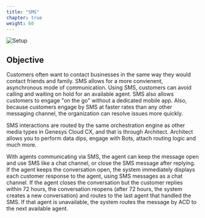 ```yaml
---
title: "SMS"
chapter: true
weight: 60
---
```


![Setup](/images/SMSsetup-768x300.jpg)

## Objective

Customers often want to contact businesses in the same way they would contact friends and family. SMS allows for a more convienent, asynchronous mode of communication. Using SMS, customers can avoid calling and waiting on hold for an available agent. SMS also allows customers to engage "on the go" without a dedicated mobile app. Also, because customers engage by SMS at faster rates than any other messaging channel, the organization can resolve issues more quickly.

SMS interactions are routed by the same orchestration engine as other media types in Genesys Cloud CX, and that is through Architect. Architect allows you to perform data dips, engage with Bots, attach routing logic and much more. 

With agents communicating via SMS, the agent can keep the message open and use SMS like a chat channel, or close the SMS message after replying. If the agent keeps the conversation open, the system immediately displays each customer response to the agent, using SMS messages as a chat channel. If the agent closes the conversation but the customer replies within 72 hours, the conversation reopens (after 72 hours, the system creates a new conversation) and routes to the last agent that handled the SMS. If that agent is unavailable, the system routes the message by ACD to the next available agent.




